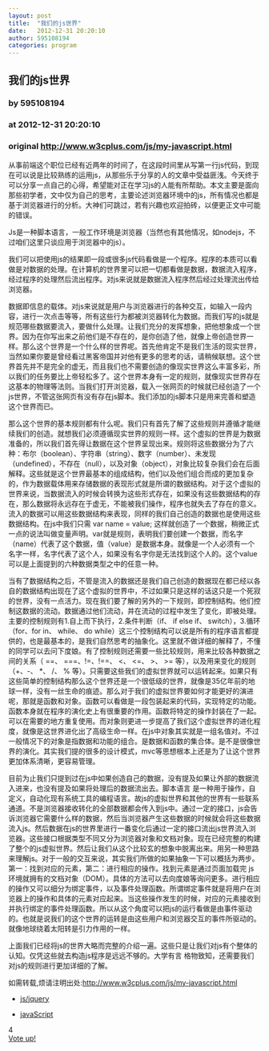 ```yaml
---
layout: post
title:  "我们的js世界"
date:   2012-12-31 20:20:10
author: 595108194
categories: program
---
```


## 我们的js世界
### by 595108194
### at 2012-12-31 20:20:10
### original <http://www.w3cplus.com/js/my-javascript.html>

<div><div><div><p>从事前端这个职位已经有近两年的时间了，在这段时间里从写第一行js代码，到现在可以说是比较熟练的运用js，从那些乐于分享的人的文章中受益匪浅。今天终于可以分享一点自己的心得，希望能对正在学习js的人能有所帮助。本文主要是面向那些初学者，文中仅为自己的思考，主要论述浏览器环境中的js，所有情况也都是基于浏览器进行的分析。大神们可跳过，若有兴趣也欢迎拍砖，以便更正文中可能的错误。</p>
<p>Js是一种脚本语言，一般工作环境是浏览器（当然也有其他情况，如nodejs，不过咱们这里只谈应用于浏览器中的js）。</p>
<p>我们可以把使用js的结果即一段或很多js代码看做是一个程序。程序的本质可以看做是对数据的处理。在计算机的世界里可以把一切都看做是数据，数据流入程序，经过程序的处理然后流出程序。对js来说就是数据流入程序然后经过处理流出传给浏览器。</p>
<p>数据即信息的载体。对js来说就是用户与浏览器进行的各种交互，如输入一段内容，进行一次点击等等，所有这些行为都被浏览器转化为数据。而我们写的js就是规范哪些数据要流入，要做什么处理。让我们充分的发挥想象，把他想象成一个世界。因为在你写出来之前他们是不存在的，是你创造了他，就像上帝创造世界一样。那么这个世界是一个什么样的世界呢。首先他肯定不是我们生活的现实世界，当然如果你要是曾经看过黑客帝国并对他有更多的思考的话，请稍候联想。这个世界首先并不是完全的虚无，而且我们也不需要创造的像现实世界这么丰富多彩，所以我们的任务要比上帝轻松多了。这个世界本身有一定的规则，就像现实世界存在这基本的物理等法则。当我们打开浏览器，载入一张网页的时候就已经创造了一个js世界，不管这张网页有没有存在js脚本。我们添加的js脚本只是用来完善和塑造这个世界而已。</p>
<p>那么这个世界的基本规则都有什么呢。我们只有首先了解了这些规则并遵循才能继续我们的创造。就想我们必须遵循现实世界的规则一样。这个虚拟的世界是为数据准备的，所以我们首先得让数据在这个世界呈现出来。规则将这些数据分为了六种：布尔（boolean）、字符串（string）、数字（number）、未发现（undefined），不存在（null），以及对象（object），对象比较复杂我们会在后面解释。这些就是这个世界最基本的组成结构，他们以及他们组合而成的更加复杂的，作为数据载体用来存储数据的表现形式就是所谓的数据结构。对于这个虚拟的世界来说，当数据流入的时候会转换为这些形式存在，如果没有这些数据结构的存在，那么数据将永远存在于虚无，不能被我们操作，程序也就失去了存在的意义。流入的数据可以用这些数据结构来表现，同样的我们自己创造的数据也是使用这些数据结构。在js中我们只需 var name = value; 这样就创造了一个数据，稍微正式一点的说法叫做变量声明。var就是规则，表明我们要创建一个数据，而名字（name）代表了这个数据，值（value）是数据本身。就像是一个人必须有一个名字一样，名字代表了这个人，如果没有名字你是无法找到这个人的。这个value可以是上面提到的六种数据类型之中的任意一种。</p>
<p>当有了数据结构之后，不管是流入的数据还是我们自己创造的数据现在都已经以各自的数据结构出现在了这个虚拟的世界中，不过如果只是这样的话这只是一个死寂的世界，没有一点活力。现在我们要了解的另外的一下规则，即控制结构。他们控制这数据的流动。数据通过他们流动，并在流动的过程中发生了变化，即被处理。主要的控制规则有1.自上而下执行，2.条件判断（if、 if else if、 switch），3.循环 （for、for in、 while、 do while）这三个控制结构可以说是所有的程序语言都提供的，也是最基本的，是我们自然思考的抽象化。这里就不做详细的解释了，不懂的同学可以去问下度娘。有了控制规则还需要一些比较规则，用来比较各种数据之间的关系（ ==、 ===、!=、!==、 &lt;、 &lt;=、 &gt;、 &gt;= 等），以及用来变化的规则（+、-、 *、 /、 % 等）。只需要这些我们的虚拟世界就可以运转起来。如果只有这些简单的控制结构那么这个世界还是一个很低级的世界，就像是35亿年前的地球一样，没有一丝生命的痕迹。那么对于我们的虚拟世界要如何才能更好的演进呢，那就是函数和对象。函数可以看做是一段包装起来的代码，实现特定的功能。函数本身就在程序的演化史上有很重要的作用。函数将特定的操作封装在了一起。可以在需要的地方重复使用。而对象则更进一步提高了我们这个虚拟世界的进化程度，就像是这世界进化出了高级生命一样。在js中对象其实就是一组名值对。不过一般情况下的对象是指数据和功能的组合。是数据和函数的集合体。是不是很像世界的演化。其实我们提的很多的设计模式，mvc等思想根本上还是为了让这个世界更加体系清晰，更容易管理。</p>
<p>目前为止我们只提到过在js中如果创造自己的数据，没有提及如果让外部的数据流入进来，也没有提及如果将处理后的数据流出去。脚本语言 是一种用于操作，自定义，自动化现有系统工具的编程语言。故js的虚拟世界和其他的世界有一些联系通道。不是浏览器接收转化的全部数据都会传入到js中。通过一定的接口，js会告诉浏览器它需要什么样的数据，然后当浏览器产生这些数据的时候就会将这些数据流入js。然后数据在js的世界里进行一番变化后通过一定的接口流出js世界流入浏览器。这些接口根据类型不同又分为浏览器对象和文档对象。现在已经完整的构建了整个的js虚拟世界。然后让我们从这个比较玄的想象中脱离出来。用另一种思路来理解js。对于一般的交互来说，其实我们所做的如果抽象一下可以概括为两步。第一：找到对应的元素，第二：进行相应的操作。找到元素是通过页面加载完 js环境就拥有的文档对象（DOM）。具体的方法可以去向度娘等询问更多。进行相应的操作又可以细分为绑定事件，以及事件处理函数。所谓绑定事件就是将用户在浏览器上的操作和具体的元素对应起来。当这些操作发生的时候，对应的元素接收到并执行绑定的事件处理函数。所以从这个角度可以把js的运行看做是由事件驱动的。也就是说我们的这个世界的运转是由这些用户和浏览器交互的事件所驱动的。就像地球绕着太阳转是引力作用的一样。</p>
<p>上面我们已经将js的世界大略而完整的介绍一遍。这些只是让我们对js有个整体的认知。仅凭这些就去构造js程序是远远不够的。大学有言 格物致知，还需要我们对js的规则进行更加详细的了解。</p>
<p>如需转载,烦请注明出处:<a href="http://www.w3cplus.com/js/my-javascript.html">http://www.w3cplus.com/js/my-javascript.html</a></p>
</div></div></div><div><ul><li><a href="http://www.w3cplus.com/blog/tags/5.html">js/jquery</a></li></ul></div><div><ul><li><a href="http://www.w3cplus.com/blog/tags/270.html">javaScript</a></li></ul></div><div><div><div><div>
      <div>4</div>
                  <a href="http://www.w3cplus.com/vote/node/588/1/vote/alternate/9v1VsqZJkZkUveQLbEusCTX9pobaGhXs5PZi9kJ3F5Y/nojs" rel="nofollow">
                <div title="Vote up!"></div>
          <div>Vote up!</div>
              </a>
                </div>
</div></div></div><img src="http://www1.feedsky.com/t1/705410288/W3CPlus/feedsky/s.gif?r=http://www.w3cplus.com/js/my-javascript.html" border="0" height="0" width="0">
